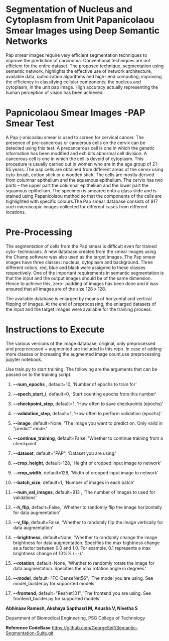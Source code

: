 # Segmentation of Nucleus and Cytoplasm from Unit Papanicolaou Smear Images using Deep Semantic Networks

Pap smear images require very efficient segmentation techniques to improve the prediction of carcinoma. Conventional techniques are not efficient for the entire dataset. The proposed technique, segmentation using semantic network, highlights the effective use of network architecture, available data, optimization algorithms and high- end computing; improving the efficiency in classifying cellular components, the nucleus and cytoplasm, in the unit pap image. High accuracy actually representing the human perception of vision has been achieved. 


# Papnicolaou Smear Images -PAP Smear Test
A Pap (-anicoalau smear is used to screen for cervical cancer. The presence of pre-cancerous or cancerous cells on the cervix can be detected using this test. A precancerous cell is one in which the genetic information has been modified and exhibits abnormal cell division. A cancerous cell is one in which the cell is devoid of cytoplasm. This procedure is usually carried out in women who are in the age group of 21- 65 years. The pap cells are obtained from different areas of the cervix using cyto-brush, cotton stick or a wooden stick. 
The cells are mostly derived from columnar epithelium and the squamous epithelium. The cervix has two parts – the upper part the columnar epithelium and the lower part the squamous epithelium. The specimen is smeared onto a glass slide and is stained using Papanicolaou method so that the components of the cells are highlighted with specific colours.The Pap smear database consists of 917 such microscopic images collected for different cases from different locations. 


# Pre-Processing 
The segmentation of cells from the Pap smear is difficult even for trained cyto- technicians. A new database created from the smear images using the Champ software was also used as the target images. The Pap smear images have three classes: nucleus, cytoplasm and background. Three different colors, red, blue and black were assigned to these classes respectively. One of the important requirements in semantic segmentation is that the input and the output images should be of the same dimension. Hence to achieve this, zero- padding of images has been done and it was ensured that all images are of the size 128 x 128.  

The available database is enlarged by means of horizontal and vertical flipping of images. At the end of preprocessing, the enlarged datasets of the input and the target images were available for the training process. 


# Instructions to Execute

The various versions of the image database, original, only preprocessed and preprocessed + augmented are included in this repo. In case of adding more classes or increasing the augmented image count,use preprocessing jupyter notebook.

Use train.py to start training. The following are the arguments that can be passed on to the training script.


1. **--num_epochs** , default=10, 'Number of epochs to train for'

2. **--epoch_start_i**, default=0, 'Start counting epochs from this number'

3. **--checkpoint_step**, default=1, 'How often to save checkpoints (epochs)'

4. **--validation_step**, default=1, 'How often to perform validation (epochs)'

5. **--image**, default=None, 'The image you want to predict on. Only valid in "predict" mode.'

6. **--continue_training**, default=False, 'Whether to continue training from a checkpoint'

7. **--dataset**, default="PAP", 'Dataset you are using.'

8. **--crop_height**, default=128, 'Height of cropped input image to network'

9. **--crop_width**, default=128, 'Width of cropped input image to network'

10. **--batch_size**, default=1, 'Number of images in each batch'

11. **--num_val_images**, default=913 , 'The number of images to used for validations'

12. **--h_flip**, default=False, 'Whether to randomly flip the image horizontally for data augmentation'

13. **--v_flip**, default=False, 'Whether to randomly flip the image vertically for data augmentation'

14. **--brightness**, default=None, 'Whether to randomly change the image brightness for data augmentation. Specifies the max bightness change as a factor between 0.0 and 1.0. For example, 0.1 represents a max brightness change of 10%% (+-).'

15. **--rotation**, default=None, 'Whether to randomly rotate the image for data augmentation. Specifies the max rotation angle in degrees.'

16. **--model**, default="FC-DenseNet56", 'The model you are using. See model_builder.py for supported models'

17. **--frontend**, default="ResNet101", 'The frontend you are using. See frontend_builder.py for supported models'

**Abhinaav Ramesh, Akshaya Sapthasri M, Anusha V, Nivetha S**

Department of Biomedical Engineering, PSG College of Technology

**Reference CodeBase**
https://github.com/GeorgeSeif/Semantic-Segmentation-Suite.git



